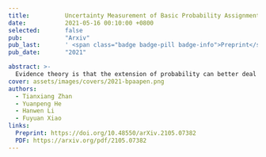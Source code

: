 ```yaml
---
title:          Uncertainty Measurement of Basic Probability Assignment Integrity Based on Approximate Entropy in Evidence Theory
date:           2021-05-16 00:10:00 +0800
selected:       false
pub:            "Arxiv"
pub_last:       ' <span class="badge badge-pill badge-info">Preprint</span>'
pub_date:       "2021"

abstract: >-
  Evidence theory is that the extension of probability can better deal with unknowns and inaccurate information. Uncertainty measurement plays a vital role in both evidence theory and probability theory. Approximate Entropy (ApEn) is proposed by Pincus to describe the irregularities of complex systems. The more irregular the time series, the greater the approximate entropy. The ApEn of the network represents the ability of a network to generate new nodes, or the possibility of undiscovered nodes. Through the association of network characteristics and basic probability assignment (BPA) , a measure of the uncertainty of BPA regarding completeness can be obtained. The main contribution of paper is to define the integrity of the basic probability assignment then the approximate entropy of the BPA is proposed to measure the uncertainty of the integrity of the BPA. The proposed method is based on the logical network structure to calculate the uncertainty of BPA in evidence theory. The uncertainty based on the proposed method represents the uncertainty of integrity of BPA and contributes to the identification of the credibility of BPA.
cover: assets/images/covers/2021-bpaapen.png
authors:
  - Tianxiang Zhan
  - Yuanpeng He
  - Hanwen Li
  - Fuyuan Xiao
links:
  Preprint: https://doi.org/10.48550/arXiv.2105.07382
  PDF: https://arxiv.org/pdf/2105.07382
---
```

